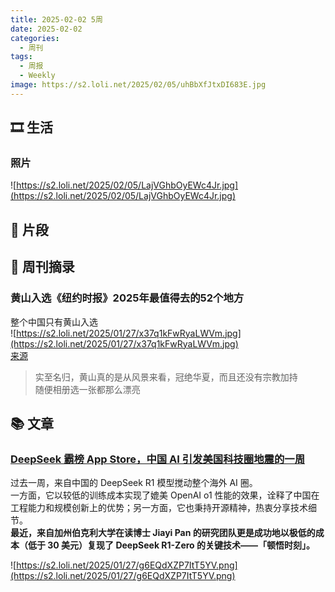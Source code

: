 ```yaml
---
title: 2025-02-02 5周
date: 2025-02-02
categories:
  - 周刊
tags:
  - 周报
  - Weekly
image: https://s2.loli.net/2025/02/05/uhBbXfJtxDI683E.jpg
---
```

## 🎞️ 生活
### 照片

![https://s2.loli.net/2025/02/05/LajVGhbOyEWc4Jr.jpg](https://s2.loli.net/2025/02/05/LajVGhbOyEWc4Jr.jpg)

## 💭 片段


## 📰 周刊摘录
### 黄山入选《纽约时报》2025年最值得去的52个地方
整个中国只有黄山入选  
![https://s2.loli.net/2025/01/27/x37q1kFwRyaLWVm.jpg](https://s2.loli.net/2025/01/27/x37q1kFwRyaLWVm.jpg)  
[来源](https://mp.weixin.qq.com/s/2Y08Y1swzqwv8uWmMx2hVQ)
> 实至名归，黄山真的是从风景来看，冠绝华夏，而且还没有宗教加持  
随便相册选一张都那么漂亮


## 📚 文章
### [DeepSeek 霸榜 App Store，中国 AI 引发美国科技圈地震的一周](https://mp.weixin.qq.com/s/2Y08Y1swzqwv8uWmMx2hVQ)
过去一周，来自中国的 DeepSeek R1 模型搅动整个海外 AI 圈。  
一方面，它以较低的训练成本实现了媲美 OpenAI o1 性能的效果，诠释了中国在工程能力和规模创新上的优势；另一方面，它也秉持开源精神，热衷分享技术细节。  
**最近，来自加州伯克利大学在读博士 Jiayi Pan 的研究团队更是成功地以极低的成本（低于 30 美元）复现了 DeepSeek R1-Zero 的关键技术——「顿悟时刻」。**

![https://s2.loli.net/2025/01/27/g6EQdXZP7ItT5YV.png](https://s2.loli.net/2025/01/27/g6EQdXZP7ItT5YV.png)
